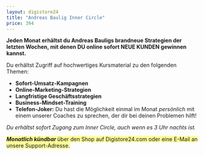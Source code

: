 ```yaml
---
layout: digistore24
title: "Andreas Baulig Inner Circle"
price: 394
---
```

<p><strong>Jeden Monat erh&#xE4;ltst du Andreas Bauligs&#xA0;brandneue Strategien der letzten Wochen, mit denen&#xA0;DU&#xA0;online sofort NEUE KUNDEN gewinnen kannst.</strong><em><br></em></p>
<p>Du erh&#xE4;ltst Zugriff auf hochwertiges Kursmaterial zu den folgenden Themen:</p>
<ul><li><strong>Sofort-Umsatz-Kampagnen</strong></li>
<li><strong>Online-Marketing-Strategien</strong></li>
<li><strong>Langfristige Gesch&#xE4;ftsstrategien</strong></li>
<li><strong>Business-Mindset-Training</strong></li>
<li><strong>Telefon-Joker:</strong>&#xA0;Du hast die M&#xF6;glichkeit einmal im Monat&#xA0;<em>pers&#xF6;nlich</em>&#xA0;mit einem unserer Coaches zu sprechen, der&#xA0;dir bei deinen Problemen hilft!</li>
</ul><p><em>Du erh&#xE4;ltst sofort Zugang zum Inner Circle, auch wenn es 3 Uhr nachts ist.<br></em></p>
<p><span style="background-color:#ffff99;"><strong><em>Monatlich k&#xFC;ndbar</em>&#xA0;</strong>&#xFC;ber den Shop auf Digistore24.com oder eine E-Mail an unsere Support-Adresse.</span></p>